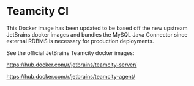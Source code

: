 Teamcity CI
===========

This Docker image has been updated to be based off the new upstream JetBrains docker images and bundles the MySQL Java Connector since external RDBMS is necessary for production deployments.

See the official JetBrains Teamcity docker images:

https://hub.docker.com/r/jetbrains/teamcity-server/

https://hub.docker.com/r/jetbrains/teamcity-agent/
